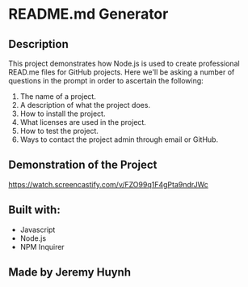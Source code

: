 # README.md Generator

## Description

This project demonstrates how Node.js is used to create professional READ.me files for GitHub projects. Here we'll be asking a number of questions in the prompt in order to ascertain the following:
1) The name of a project.
2) A description of what the project does.
3) How to install the project.
4) What licenses are used in the project.
5) How to test the project.
6) Ways to contact the project admin through email or GitHub.

## Demonstration of the Project
https://watch.screencastify.com/v/FZO99q1F4gPta9ndrJWc

## Built with:

* Javascript
* Node.js
* NPM Inquirer

## Made by Jeremy Huynh
